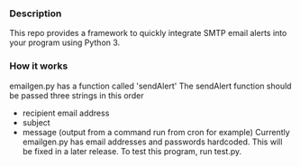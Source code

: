 ### Description
This repo provides a framework to quickly integrate SMTP email alerts into your program using Python 3.

### How it works
emailgen.py has a function called 'sendAlert'
The sendAlert function should be passed three strings in this order
  - recipient email address
  - subject
  - message (output from a command run from cron for example)
Currently emailgen.py has email addresses and passwords hardcoded. This will be fixed in a later release.
To test this program, run test.py.

